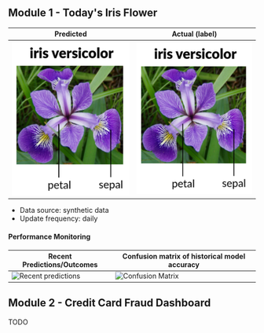 
## Module 1 - Today's Iris Flower 

| Predicted | Actual (label)
|--------|------- 
| ![Iris](https://raw.githubusercontent.com/nahumsa/serverless-ml-course/main/assets/latest_iris.png) | ![Iris](https://raw.githubusercontent.com/nahumsa/serverless-ml-course/main/assets/actual_iris.png) 

 * Data source: synthetic data
 * Update frequency: daily

#### Performance Monitoring 

| Recent Predictions/Outcomes | Confusion matrix of historical model accuracy 
|--------|------- 
| ![Recent predictions](https://raw.githubusercontent.com/featurestoreorg/nahumsa/main/assets/df_recent.png) | ![Confusion Matrix](https://raw.githubusercontent.com/featurestoreorg/nahumsa/main/assets/confusion_matrix.png)


## Module 2 - Credit Card Fraud Dashboard


TODO
